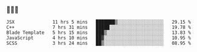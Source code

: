 ### 👋👋👋
<!--START_SECTION:waka-->
```text
JSX              11 hrs 5 mins   ███████▒░░░░░░░░░░░░░░░░░   29.15 % 
C++              7 hrs 31 mins   █████░░░░░░░░░░░░░░░░░░░░   19.78 % 
Blade Template   5 hrs 15 mins   ███▒░░░░░░░░░░░░░░░░░░░░░   13.83 % 
JavaScript       4 hrs 10 mins   ██▓░░░░░░░░░░░░░░░░░░░░░░   10.95 % 
SCSS             3 hrs 24 mins   ██▒░░░░░░░░░░░░░░░░░░░░░░   08.95 % 
```
<!--END_SECTION:waka-->
